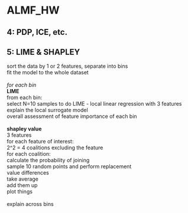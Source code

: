 # ALMF_HW

## 4: PDP, ICE, etc.

## 5: LIME & SHAPLEY
sort the data by 1 or 2 features, separate into bins<br>
fit the model to the whole dataset<br>
<br>
*for each bin*<br>
**LIME**<br>
from each bin:<br>
	select N=10 samples to do LIME - local linear regression with 3 features<br>
	explain the local surrogate model<br>
overall assessment of feature importance of each bin<br>
<br>
**shapley value**<br>
3 features<br>
for each feature of interest:<br>
	2^2 = 4 coalitions excluding the feature<br>
	for each coalition:<br>
		calculate the probability of joining<br>
		sample 10 random points and perform replacement<br>
		value differences<br>
		take average<br>
	add them up<br>
plot things<br>
<br>
explain across bins<br>
